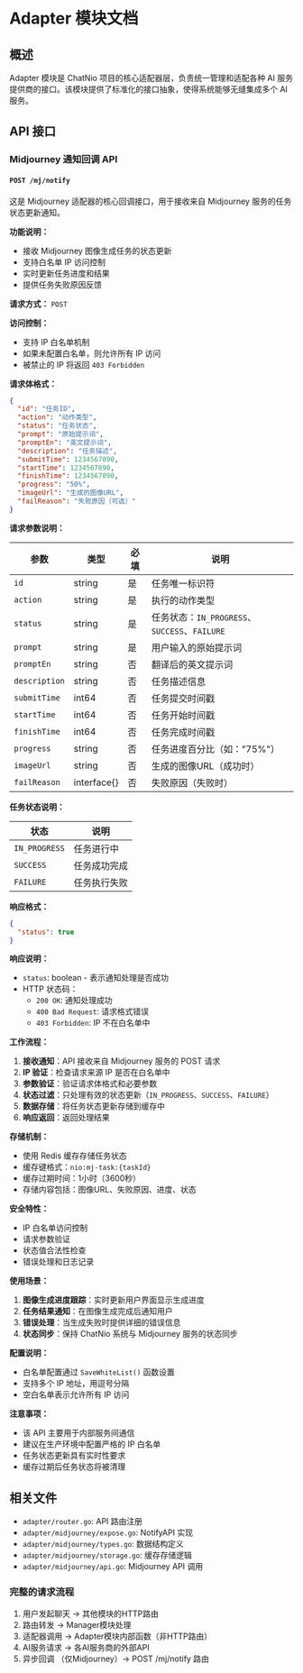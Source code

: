 # Adapter 模块文档

## 概述

Adapter 模块是 ChatNio 项目的核心适配器层，负责统一管理和适配各种 AI 服务提供商的接口。该模块提供了标准化的接口抽象，使得系统能够无缝集成多个 AI 服务。

## API 接口

### Midjourney 通知回调 API

#### `POST /mj/notify`

这是 Midjourney 适配器的核心回调接口，用于接收来自 Midjourney 服务的任务状态更新通知。

**功能说明：**
- 接收 Midjourney 图像生成任务的状态更新
- 支持白名单 IP 访问控制
- 实时更新任务进度和结果
- 提供任务失败原因反馈

**请求方式：** `POST`

**访问控制：**
- 支持 IP 白名单机制
- 如果未配置白名单，则允许所有 IP 访问
- 被禁止的 IP 将返回 `403 Forbidden`

**请求体格式：**
```json
{
  "id": "任务ID",
  "action": "动作类型",
  "status": "任务状态",
  "prompt": "原始提示词",
  "promptEn": "英文提示词",
  "description": "任务描述",
  "submitTime": 1234567890,
  "startTime": 1234567890,
  "finishTime": 1234567890,
  "progress": "50%",
  "imageUrl": "生成的图像URL",
  "failReason": "失败原因（可选）"
}
```

**请求参数说明：**

| 参数 | 类型 | 必填 | 说明 |
|------|------|------|------|
| `id` | string | 是 | 任务唯一标识符 |
| `action` | string | 是 | 执行的动作类型 |
| `status` | string | 是 | 任务状态：`IN_PROGRESS`、`SUCCESS`、`FAILURE` |
| `prompt` | string | 是 | 用户输入的原始提示词 |
| `promptEn` | string | 否 | 翻译后的英文提示词 |
| `description` | string | 否 | 任务描述信息 |
| `submitTime` | int64 | 否 | 任务提交时间戳 |
| `startTime` | int64 | 否 | 任务开始时间戳 |
| `finishTime` | int64 | 否 | 任务完成时间戳 |
| `progress` | string | 否 | 任务进度百分比（如："75%"） |
| `imageUrl` | string | 否 | 生成的图像URL（成功时） |
| `failReason` | interface{} | 否 | 失败原因（失败时） |

**任务状态说明：**

| 状态 | 说明 |
|------|------|
| `IN_PROGRESS` | 任务进行中 |
| `SUCCESS` | 任务成功完成 |
| `FAILURE` | 任务执行失败 |

**响应格式：**
```json
{
  "status": true
}
```

**响应说明：**
- `status`: boolean - 表示通知处理是否成功
- HTTP 状态码：
  - `200 OK`: 通知处理成功
  - `400 Bad Request`: 请求格式错误
  - `403 Forbidden`: IP 不在白名单中

**工作流程：**

1. **接收通知**：API 接收来自 Midjourney 服务的 POST 请求
2. **IP 验证**：检查请求来源 IP 是否在白名单中
3. **参数验证**：验证请求体格式和必要参数
4. **状态过滤**：只处理有效的状态更新（`IN_PROGRESS`、`SUCCESS`、`FAILURE`）
5. **数据存储**：将任务状态更新存储到缓存中
6. **响应返回**：返回处理结果

**存储机制：**
- 使用 Redis 缓存存储任务状态
- 缓存键格式：`nio:mj-task:{taskId}`
- 缓存过期时间：1小时（3600秒）
- 存储内容包括：图像URL、失败原因、进度、状态

**安全特性：**
- IP 白名单访问控制
- 请求参数验证
- 状态值合法性检查
- 错误处理和日志记录

**使用场景：**
1. **图像生成进度跟踪**：实时更新用户界面显示生成进度
2. **任务结果通知**：在图像生成完成后通知用户
3. **错误处理**：当生成失败时提供详细的错误信息
4. **状态同步**：保持 ChatNio 系统与 Midjourney 服务的状态同步

**配置说明：**
- 白名单配置通过 `SaveWhiteList()` 函数设置
- 支持多个 IP 地址，用逗号分隔
- 空白名单表示允许所有 IP 访问

**注意事项：**
- 该 API 主要用于内部服务间通信
- 建议在生产环境中配置严格的 IP 白名单
- 任务状态更新具有实时性要求
- 缓存过期后任务状态将被清理

## 相关文件

- `adapter/router.go`: API 路由注册
- `adapter/midjourney/expose.go`: NotifyAPI 实现
- `adapter/midjourney/types.go`: 数据结构定义
- `adapter/midjourney/storage.go`: 缓存存储逻辑
- `adapter/midjourney/api.go`: Midjourney API 调用

###  完整的请求流程
1. 
   用户发起聊天 → 其他模块的HTTP路由
2. 
   路由转发 → Manager模块处理
3. 
   适配器调用 → Adapter模块内部函数（非HTTP路由）
4. 
   AI服务请求 → 各AI服务商的外部API
5. 
   异步回调 （仅Midjourney）→ POST /mj/notify 路由